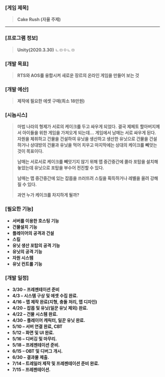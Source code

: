 ### [게임 제목] ###
> **Cake Rush (자율 주제)**
--------
### [프로그램 정보] ###
> **Unity(2020.3.30)**
> ㄴㅁㅇㄴㅁ

### [개발 목표] ###
> **RTS와 AOS를 융합시켜 새로운 장르의 온라인 게임을 만들어 보는 것**
> 
### [개발 에산] ###
> **제작에 필요한 에셋 구매(최소 18만원)**

### [시놉시스] ###
> **마법 나라의 형제가 서로의 케이크를 두고 싸우게 되었다.**
> **결국 제페토 할아버지께서 아이들을 위한 게임을 가져오게 되는데...**
> **게임에서 남매는 서로 싸우게 된다.**
> **자원을 체취하고 건물을 건설하여 유닛을 생산하고 생산한 유닛으로 건물을 건설하거나 상대방의 건물과 유닛을 먹어 치우고 마지막에는 상대의 케이크를 빼앗는 것이 목표이다.**
>
> **남매는 서로서로 케이크를 빼앗기지 않기 위해 맵 중간중간에 콜라 포탑을 설치해 놓았는데 유닛으로 포탑을 부수어 전진할 수 있다.**
>
> **남매는 맵 중간중간에 있는 잡몹을 쓰러뜨려 스킬을 획득하거나 레벨을 올려 강해질 수 있다.**
>
> **과연 누가 케이크를 차지하게 될까?**

### [필요한 기능] ###
* **서버를 이용한 호스팅 기능**
* **건물설치 기능**
* **플레이어의 공격과 건설**
* **스킬**
* **유닛 생산 포탑의 공격 기능**
* **유닛의 공격 기능**
* **자원 시스템**
* **유닛 컨트롤 기능**

### [개발 일정] ###
* **3/30 – 프레젠테이션 준비**
* **4/3 – 시스템 구상 및 에셋 수집 완료.**
* **4/16 – 맵 제작 완료(지형, 충돌 처리, 맵 디자인)** 
* **4/20 – 잡몹 및 유닛(일꾼 유닛 제외) 완료.**
* **4/22 – 건물 시스템 완료.**
* **4/30 – 플레이어 캐릭터, 일꾼 유닛 완료.**
* **5/10 – 서버 연결 완료, CBT**
* **5/12 – 화면 및 UI 완료.**
* **5/16 – 디버깅 및 마무리.**
* **5/18 – 프레젠테이션 준비.**
* **6/15 – OBT 및 디버그 개시.**
* **6/30 – 결과물 제출.**
* **7/14 – 트레일러 제작 및 프레젠테이션 준비 완료.**  
* **7/15 – 프레젠테이션.**




